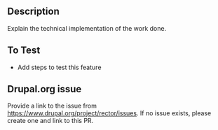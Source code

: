 ## Description
Explain the technical implementation of the work done.


## To Test
- Add steps to test this feature

## Drupal.org issue
Provide a link to the issue from https://www.drupal.org/project/rector/issues. If no issue exists, please create one and link to this PR.
